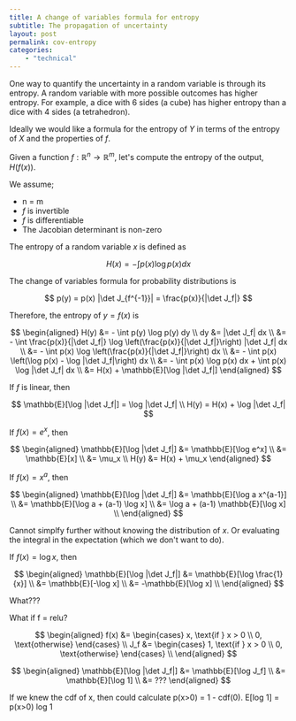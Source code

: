 ```yaml
---
title: A change of variables formula for entropy
subtitle: The propagation of uncertainty
layout: post
permalink: cov-entropy
categories:
    - "technical"
---
```


One way to quantify the uncertainty in a random variable is through its entropy.
A random variable with more possible outcomes has higher entropy.
For example, a dice with 6 sides (a cube) has higher entropy than a dice with 4 sides (a tetrahedron).

Ideally we would like a formula for the entropy of $Y$ in terms of the entropy of $X$ and the properties of $f$.
<!-- why
- a change of variable formula can be chained together to give the entropy of complex functions without needing to compute any integrals.
- computing integrals is expensive
 -->

Given a function $f: \mathbb R^n \to \mathbb R^m$, let's compute the entropy of the output, $H(f(x))$.

We assume;

- n = m
- $f$ is invertible
- $f$ is differentiable
- The Jacobian determinant is non-zero


The entropy of a random variable $x$ is defined as

$$
H(x) = - \int p(x) \log p(x) dx
$$

The change of variables formula for probability distributions is

$$
p(y) = p(x) |\det J_{f^{-1}}| = \frac{p(x)}{|\det J_f|}
$$

Therefore, the entropy of $y = f(x)$ is

$$
\begin{aligned}
H(y) &= - \int p(y) \log p(y) dy \\
dy &= |\det J_f| dx \\
&= - \int \frac{p(x)}{|\det J_f|} \log \left(\frac{p(x)}{|\det J_f|}\right) |\det J_f| dx \\
&= - \int p(x) \log \left(\frac{p(x)}{|\det J_f|}\right) dx \\
&= - \int p(x) \left(\log p(x) - \log |\det J_f|\right) dx \\
&= - \int p(x) \log p(x) dx + \int p(x) \log |\det J_f| dx \\
&= H(x) + \mathbb{E}[\log |\det J_f|]
\end{aligned}
$$

If $f$ is linear, then

$$
\mathbb{E}[\log |\det J_f|] = \log |\det J_f| \\
H(y) = H(x) + \log |\det J_f|
$$

If $f(x) = e^x$, then

$$
\begin{aligned}
\mathbb{E}[\log |\det J_f|] &= \mathbb{E}[\log e^x] \\
&= \mathbb{E}[x] \\
&= \mu_x \\
H(y) &= H(x) + \mu_x
\end{aligned}
$$

If $f(x) = x^a$, then

$$
\begin{aligned}
\mathbb{E}[\log |\det J_f|] &= \mathbb{E}[\log a x^{a-1}] \\
&= \mathbb{E}[\log a + (a-1) \log x] \\
&= \log a + (a-1) \mathbb{E}[\log x] \\
\end{aligned}
$$

Cannot simplfy further without knowing the distribution of $x$. 
Or evaluating the integral in the expectation (which we don't want to do).

If $f(x) = \log x$, then

$$
\begin{aligned}
\mathbb{E}[\log |\det J_f|] &= \mathbb{E}[\log \frac{1}{x}] \\
&= \mathbb{E}[-\log x] \\
&= -\mathbb{E}[\log x] \\
\end{aligned}
$$

What???

<!-- For the $x^a$ case: You could add some special cases:

For $x > 0$ and $a = 2$, if $x$ follows a log-normal distribution, $\mathbb{E}[\log x]$ has a closed form
For positive random variables, Jensen's inequality could provide bounds -->

<!-- If we know x follows a specific distribution (like lognormal), we could evaluate E[log |x|] explicitly. But in the general case, this is as far as we can simplify.
Would you like to explore what happens with specific input distributions, or are you interested in other functional forms? -->


<!-- It might be worth considering what happens when we compose transformations. The chain rule for Jacobians might give interesting results. -->

What if f = relu?

$$
\begin{aligned}
f(x) &= \begin{cases}
    x, \text{if } x > 0 \\
    0, \text{otherwise}
\end{cases} \\
J_f &= \begin{cases}
    1, \text{if } x > 0 \\
    0, \text{otherwise}
\end{cases} \\
\end{aligned}
$$

$$
\begin{aligned}
\mathbb{E}[\log |\det J_f|] &= \mathbb{E}[\log J_f] \\
&= \mathbb{E}[\log 1] \\
&= ???
\end{aligned}
$$

If we knew the cdf of x, then could calculate p(x>0) = 1 - cdf(0).
E[log 1] = p(x>0) log 1 
